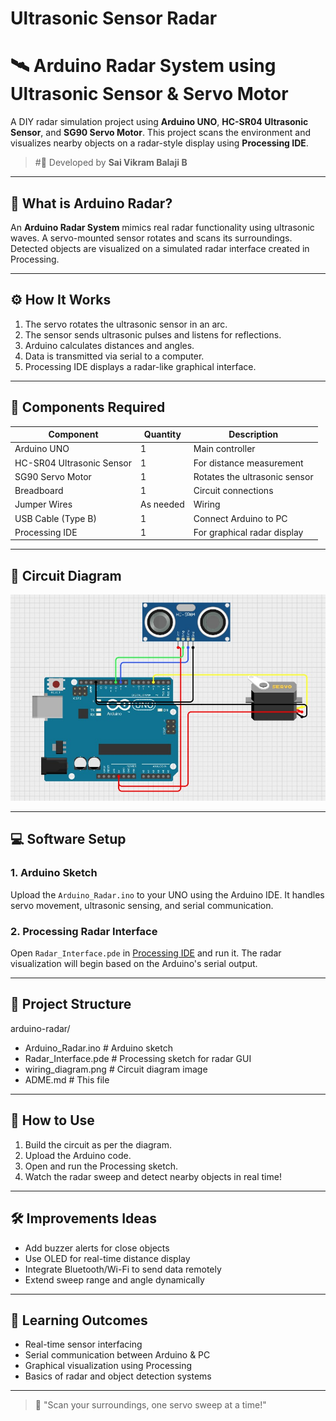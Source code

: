 # Ultrasonic Sensor Radar 
# 🛰️ Arduino Radar System using Ultrasonic Sensor & Servo Motor

A DIY radar simulation project using **Arduino UNO**, **HC-SR04 Ultrasonic Sensor**, and **SG90 Servo Motor**. This project scans the environment and visualizes nearby objects on a radar-style display using **Processing IDE**.

> #🔧 Developed by **Sai Vikram Balaji B** 
---

## 📡 What is Arduino Radar?

An **Arduino Radar System** mimics real radar functionality using ultrasonic waves. A servo-mounted sensor rotates and scans its surroundings. Detected objects are visualized on a simulated radar interface created in Processing.

---

## ⚙️ How It Works

1. The servo rotates the ultrasonic sensor in an arc.
2. The sensor sends ultrasonic pulses and listens for reflections.
3. Arduino calculates distances and angles.
4. Data is transmitted via serial to a computer.
5. Processing IDE displays a radar-like graphical interface.

---

## 🔩 Components Required

| Component               | Quantity | Description                          |
|------------------------|----------|--------------------------------------|
| Arduino UNO            | 1        | Main controller                      |
| HC-SR04 Ultrasonic Sensor | 1     | For distance measurement             |
| SG90 Servo Motor       | 1        | Rotates the ultrasonic sensor        |
| Breadboard             | 1        | Circuit connections                  |
| Jumper Wires           | As needed| Wiring                               |
| USB Cable (Type B)     | 1        | Connect Arduino to PC                |
| Processing IDE         | 1        | For graphical radar display          |

---

## 🔌 Circuit Diagram


 ![image alt](https://github.com/SaiVikramBalaji2004/ultrasonic_sensor_radar/blob/22172ccb378fa453258380fbf5fa401bb75d6ef8/project.jpg)

---

## 💻 Software Setup

### 1. Arduino Sketch

Upload the `Arduino_Radar.ino` to your UNO using the Arduino IDE. It handles servo movement, ultrasonic sensing, and serial communication.

### 2. Processing Radar Interface

Open `Radar_Interface.pde` in [Processing IDE](https://processing.org/download) and run it. The radar visualization will begin based on the Arduino's serial output.

---

## 📁 Project Structure

arduino-radar/
 - Arduino_Radar.ino # Arduino sketch
 - Radar_Interface.pde # Processing sketch for radar GUI
 - wiring_diagram.png # Circuit diagram image
 - ADME.md # This file

---

## 🚀 How to Use

1. Build the circuit as per the diagram.
2. Upload the Arduino code.
3. Open and run the Processing sketch.
4. Watch the radar sweep and detect nearby objects in real time!

---

## 🛠️ Improvements Ideas

- Add buzzer alerts for close objects
- Use OLED for real-time distance display
- Integrate Bluetooth/Wi-Fi to send data remotely
- Extend sweep range and angle dynamically

---

## 🧠 Learning Outcomes

- Real-time sensor interfacing
- Serial communication between Arduino & PC
- Graphical visualization using Processing
- Basics of radar and object detection systems

---


> 📡 "Scan your surroundings, one servo sweep at a time!"  
